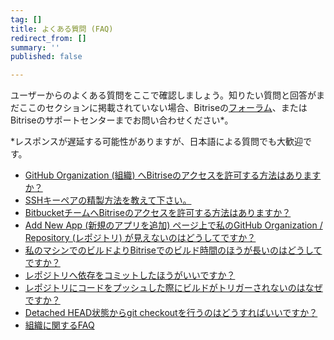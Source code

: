 ```yaml
---
tag: []
title: よくある質問 (FAQ)
redirect_from: []
summary: ''
published: false

---
```

ユーザーからのよくある質問をここで確認しましょう。知りたい質問と回答がまだここのセクションに掲載されていない場合、Bitriseの[フォーラム](https://discuss.bitrise.io/)、またはBitriseのサポートセンターまでお問い合わせください*。

\*レスポンスが遅延する可能性がありますが、日本語による質問でも大歓迎です。

* [GitHub Organization (組織) へBitriseのアクセスを許可する方法はありますか？](/jp/faq/grant-access-to-github-organization/)
* [SSHキーペアの精製方法を教えて下さい。](/jp/faq/how-to-generate-ssh-keypair/)
* [BitbucketチームへBitriseのアクセスを許可する方法はありますか？](/jp/faq/grant-access-to-bitbucket-team/)
* [Add New App (新規のアプリを追加) ページ上で私のGitHub Organization / Repository (レポジトリ) が見えないのはどうしてですか？](/jp/faq/i-cant-see-my-github-organization-repository-on-the-add-new-app-page/)
* [私のマシンでのビルドよりBitriseでのビルド時間のほうが長いのはどうしてですか？](/jp/faq/why-my-build-takes-longer-on-bitrise-than-on-my-mac/)
* [レポジトリへ依存をコミットしたほうがいいですか？](/jp/faq/should-i-commit-my-dependencies-into-my-repository/)
* [レポジトリにコードをプッシュした際にビルドがトリガーされないのはなぜですか？](/jp/faq/no-builds-are-triggered-automatically/)
* [Detached HEAD状態からgit checkoutを行うのはどうすればいいですか？](/jp/faq/how-can-i-git-checkout-from-a-detached-head-state/)
* [組織に関するFAQ](/jp/faq/organization-faq/)